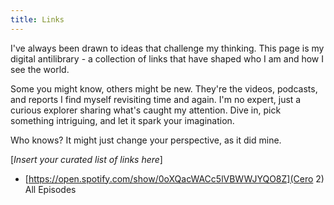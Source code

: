```yaml
---
title: Links
---
```


I've always been drawn to ideas that challenge my thinking. This page is my digital antilibrary - a collection of links that have shaped who I am and how I see the world.

Some you might know, others might be new. They're the videos, podcasts, and reports I find myself revisiting time and again. I'm no expert, just a curious explorer sharing what's caught my attention. Dive in, pick something intriguing, and let it spark your imagination.

Who knows? It might just change your perspective, as it did mine.

[*Insert your curated list of links here*]

- [https://open.spotify.com/show/0oXQacWACc5lVBWWJYQO8Z](Cero 2) All Episodes


